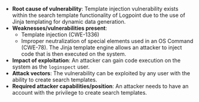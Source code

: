 - **Root cause of vulnerability**: Template injection vulnerability exists within the search template functionality of Logpoint due to the use of Jinja templating for dynamic data generation.
- **Weaknesses/vulnerabilities present**:
  - Template injection (CWE-1336)
  - Improper neutralization of special elements used in an OS Command (CWE-78). The Jinja template engine allows an attacker to inject code that is then executed on the system.
- **Impact of exploitation**: An attacker can gain code execution on the system as the `loginspect` user.
- **Attack vectors**: The vulnerability can be exploited by any user with the ability to create search templates.
- **Required attacker capabilities/position**: An attacker needs to have an account with the privilege to create search templates.